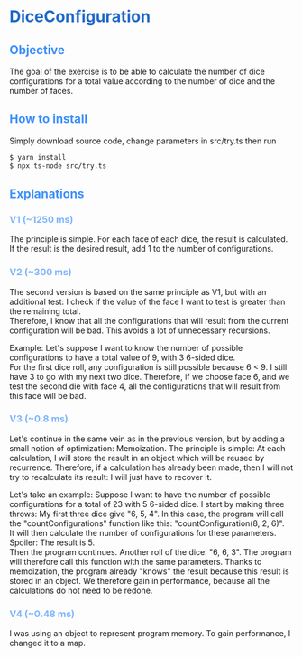 # <span style="color:#2069c8;">DiceConfiguration</span>

## <span style="color:#3d90fa;">Objective</span>

The goal of the exercise is to be able to calculate the number of dice configurations for a total value according to the
number of dice and the number of faces.

## <span style="color:#3d90fa;">How to install</span>

Simply download source code, change parameters in src/try.ts then run 
````bash
$ yarn install
$ npx ts-node src/try.ts
````

## <span style="color:#3d90fa;">Explanations</span>

### <span style="color:#7eb5fc;">V1 (~1250 ms)</span>

The principle is simple. For each face of each dice, the result is calculated.  
If the result is the desired result, add 1 to the number of configurations.

### <span style="color:#7eb5fc;">V2 (~300 ms)</span>

The second version is based on the same principle as V1, but with an additional test: I check if the value of the face
I want to test is greater than the remaining total.  
Therefore, I know that all the configurations that will result from the current configuration will be bad. This avoids
a lot of unnecessary recursions.

Example: Let's suppose I want to know the number of possible configurations to have a total value of 9, with 3 6-sided
dice.  
For the first dice roll, any configuration is still possible because 6 < 9. I still have 3 to go with my next two dice.
Therefore, if we choose face 6, and we test the second die with face 4, all the configurations that will result from this
face will be bad.

### <span style="color:#7eb5fc;">V3 (~0.8 ms)</span>

Let's continue in the same vein as in the previous version, but by adding a small notion of optimization: Memoization.
The principle is simple: At each calculation, I will store the result in an object which will be reused by recurrence.
Therefore, if a calculation has already been made, then I will not try to recalculate its result: I will just have to
recover it.

Let's take an example: Suppose I want to have the number of possible configurations for a total of 23 with 5 6-sided
dice.
I start by making three throws: My first three dice give "6, 5, 4".
In this case, the program will call the "countConfigurations" function like this: "countConfiguration(8, 2, 6)".  
It will then calculate the number of configurations for these parameters. Spoiler: The result is 5.  
Then the program continues. Another roll of the dice: "6, 6, 3". The program will therefore call this function with the
same parameters. Thanks to memoization, the program already "knows" the result because this result is stored in an
object. We therefore gain in performance, because all the calculations do not need to be redone.

### <span style="color:#7eb5fc;">V4 (~0.48 ms)</span>

I was using an object to represent program memory. To gain performance, I changed it to a map.
